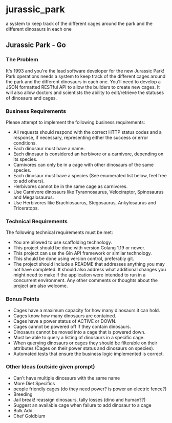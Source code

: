 # jurassic_park
a system to keep track of the different cages around the park and the different dinosaurs in each one

## Jurassic Park - Go

### The Problem
It's 1993 and you're the lead software developer for the new Jurassic Park! Park
operations needs a system to keep track of the different cages around the park and the
different dinosaurs in each one. You'll need to develop a JSON formatted RESTful API
to allow the builders to create new cages. It will also allow doctors and scientists the
ability to edit/retrieve the statuses of dinosaurs and cages.

### Business Requirements
Please attempt to implement the following business requirements:
- All requests should respond with the correct HTTP status codes and a response, if
necessary, representing either the success or error conditions.
- Each dinosaur must have a name.
- Each dinosaur is considered an herbivore or a carnivore, depending on its species.
- Carnivores can only be in a cage with other dinosaurs of the same species.
- Each dinosaur must have a species (See enumerated list below, feel free to add
others).
- Herbivores cannot be in the same cage as carnivores.
- Use Carnivore dinosaurs like Tyrannosaurus, Velociraptor, Spinosaurus and
Megalosaurus.
- Use Herbivores like Brachiosaurus, Stegosaurus, Ankylosaurus and Triceratops.

### Technical Requirements
The following technical requirements must be met:
- You are allowed to use scaffolding technology.
- This project should be done with version Golang 1.19 or newer.
- This project can use the Gin API framework or similar technology.
- This should be done using version control, preferably git.
- The project should include a README that addresses anything you may not have
completed. It should also address what additional changes you might need to make
if the application were intended to run in a concurrent environment. Any other
comments or thoughts about the project are also welcome.

### Bonus Points
- Cages have a maximum capacity for how many dinosaurs it can hold.
- Cages know how many dinosaurs are contained.
- Cages have a power status of ACTIVE or DOWN.
- Cages cannot be powered off if they contain dinosaurs.
- Dinosaurs cannot be moved into a cage that is powered down.
- Must be able to query a listing of dinosaurs in a specific cage.
- When querying dinosaurs or cages they should be filterable on their attributes
(Cages on their power status and dinosaurs on species).
- Automated tests that ensure the business logic implemented is correct.

### Other Ideas (outside given prompt)
- Can't have multiple dinosaurs with the same name
- More Diet Specifics
- people friendly cages (do they need power? is power an electric fence?)
- Breeding
- Jail break! reassign dinosaurs, tally losses (dino and human??)
- Suggest an available cage when failure to add dinosaur to a cage
- Bulk Add
- Chef Goldblum